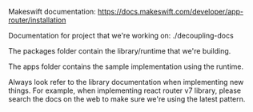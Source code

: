 Makeswift documentation: https://docs.makeswift.com/developer/app-router/installation

Documentation for project that we're working on: ./decoupling-docs

The packages folder contain the library/runtime that we're building.

The apps folder contains the sample implementation using the runtime.

Always look refer to the library documentation when implementing new things. For example, when implementing react router v7 library, please search the docs on the web to make sure we're using the latest pattern.
